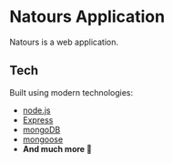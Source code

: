 # Natours Application

Natours is a web application.

## Tech

Built using modern technologies:

- [node.js](https://nodejs.org/)
- [Express](https://expressjs.com/)
- [mongoDB](https://www.mongodb.com/)
- [mongoose](https://mongoosejs.com/)
- **And much more 🤪**
